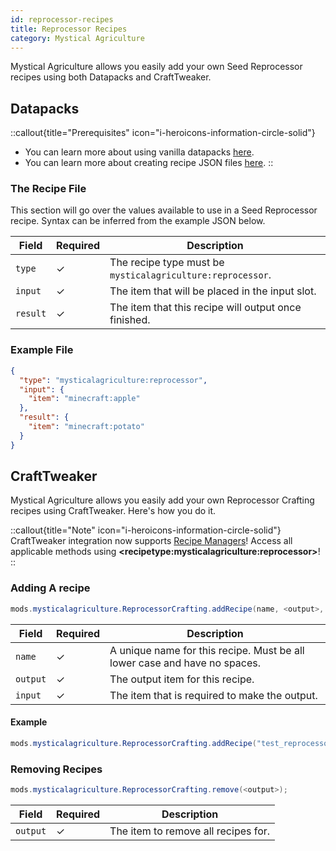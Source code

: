 ```yaml
---
id: reprocessor-recipes
title: Reprocessor Recipes
category: Mystical Agriculture
---
```


Mystical Agriculture allows you easily add your own Seed Reprocessor recipes using both Datapacks and CraftTweaker.

## Datapacks

::callout{title="Prerequisites" icon="i-heroicons-information-circle-solid"}
- You can learn more about using vanilla datapacks <a href="https://minecraft.gamepedia.com/Data_pack" target="_blank">here</a>.
- You can learn more about creating recipe JSON files <a href="https://minecraft.gamepedia.com/Recipe" target="_blank">here</a>.
::

### The Recipe File

This section will go over the values available to use in a Seed Reprocessor recipe. Syntax can be inferred from the example JSON below.

| Field    | Required | Description                                                |
|----------|----------|------------------------------------------------------------|
| `type`   | ✓        | The recipe type must be `mysticalagriculture:reprocessor`. |
| `input`  | ✓        | The item that will be placed in the input slot.            |
| `result` | ✓        | The item that this recipe will output once finished.       |

### Example File

```json
{
  "type": "mysticalagriculture:reprocessor",
  "input": {
    "item": "minecraft:apple"
  },
  "result": {
    "item": "minecraft:potato"
  }
}
```

## CraftTweaker

Mystical Agriculture allows you easily add your own Reprocessor Crafting recipes using CraftTweaker. Here's how you do it.

::callout{title="Note" icon="i-heroicons-information-circle-solid"}
CraftTweaker integration now supports <a href="https://docs.blamejared.com/1.20.1/en/tutorial/Recipes/RecipeManagers" target="_blank">Recipe Managers</a>! Access all applicable methods using **\<recipetype:mysticalagriculture:reprocessor\>**!
::

### Adding A recipe

```java
mods.mysticalagriculture.ReprocessorCrafting.addRecipe(name, <output>, <input>);
```

| Field    | Required | Description                                                               |
|----------|----------|---------------------------------------------------------------------------|
| `name`   | ✓        | A unique name for this recipe. Must be all lower case and have no spaces. |
| `output` | ✓        | The output item for this recipe.                                          |
| `input`  | ✓        | The item that is required to make the output.                             |

#### Example

```java
mods.mysticalagriculture.ReprocessorCrafting.addRecipe("test_reprocessor", <item:minecraft:apple>, <tag:items:forge:ingots/iron>);
```

### Removing Recipes

```java
mods.mysticalagriculture.ReprocessorCrafting.remove(<output>);
```

| Field    | Required | Description                         |
|----------|----------|-------------------------------------|
| `output` | ✓        | The item to remove all recipes for. |

